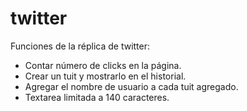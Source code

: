 # twitter

Funciones de la réplica de twitter:

* Contar número de clicks en la página.
* Crear un tuit y mostrarlo en el historial.
* Agregar el nombre de usuario a cada tuit agregado.
* Textarea limitada a 140 caracteres.
